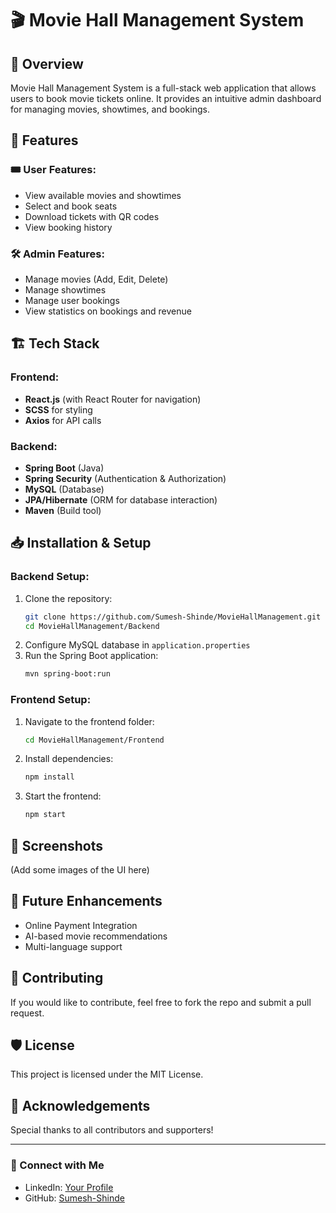 # 🎬 Movie Hall Management System

## 📌 Overview

Movie Hall Management System is a full-stack web application that allows users to book movie tickets online. It provides an intuitive admin dashboard for managing movies, showtimes, and bookings.

## 🚀 Features

### 🎟️ User Features:

- View available movies and showtimes
- Select and book seats
- Download tickets with QR codes
- View booking history

### 🛠️ Admin Features:

- Manage movies (Add, Edit, Delete)
- Manage showtimes
- Manage user bookings
- View statistics on bookings and revenue

## 🏗️ Tech Stack

### Frontend:

- **React.js** (with React Router for navigation)
- **SCSS** for styling
- **Axios** for API calls

### Backend:

- **Spring Boot** (Java)
- **Spring Security** (Authentication & Authorization)
- **MySQL** (Database)
- **JPA/Hibernate** (ORM for database interaction)
- **Maven** (Build tool)

## 📥 Installation & Setup

### Backend Setup:

1. Clone the repository:
   ```sh
   git clone https://github.com/Sumesh-Shinde/MovieHallManagement.git
   cd MovieHallManagement/Backend
   ```
2. Configure MySQL database in `application.properties`
3. Run the Spring Boot application:
   ```sh
   mvn spring-boot:run
   ```

### Frontend Setup:

1. Navigate to the frontend folder:
   ```sh
   cd MovieHallManagement/Frontend
   ```
2. Install dependencies:
   ```sh
   npm install
   ```
3. Start the frontend:
   ```sh
   npm start
   ```

## 📸 Screenshots

(Add some images of the UI here)

## 🔮 Future Enhancements

- Online Payment Integration
- AI-based movie recommendations
- Multi-language support

## 🤝 Contributing

If you would like to contribute, feel free to fork the repo and submit a pull request.

## 🛡️ License

This project is licensed under the MIT License.

## 🙌 Acknowledgements

Special thanks to all contributors and supporters!

---

### 📢 Connect with Me

- LinkedIn: [Your Profile](www.linkedin.com/in/sumesh-shinde-a469842a6)
- GitHub: [Sumesh-Shinde](https://github.com/Sumesh-Shinde)

